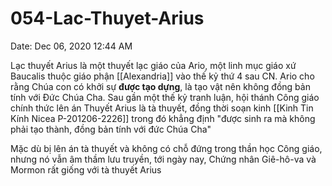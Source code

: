 # 054-Lac-Thuyet-Arius

Date: Dec 06, 2020 12:44 AM

Lạc thuyết Arius là một thuyết lạc giáo của Ario, một linh mục giáo xứ Baucalis thuộc giáo phận [[Alexandria]] vào thế kỷ thứ 4 sau CN. Ario cho rằng Chúa con có khởi sự **được tạo dựng**, là tạo vật nên không đồng bản tính với Đức Chúa Cha. Sau gần một thế kỷ tranh luận, hội thánh Công giáo chính thức lên án Thuyết Arius là tà thuyết, đồng thời soạn kinh [[Kinh Tin Kính Nicea P-201206-2226]] trong đó khẳng định "được sinh ra mà không phải tạo thành, đồng bản tính với đức Chúa Cha"

Mặc dù bị lên án tà thuyết và không có chỗ đứng trong thần học Công giáo, nhưng nó vẫn âm thầm lưu truyền, tới ngày nay, Chứng nhân Giê-hô-va và Mormon rất giống với tà thuyết Arius